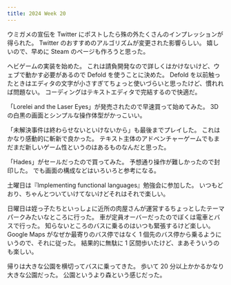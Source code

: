 ```yaml
---
title: 2024 Week 20
---
```


ウミガメの宣伝を Twitter にポストしたら殊の外たくさんのインプレッションが得られた。
Twitter のおすすめのアルゴリズムが変更された影響らしい。
嬉しいので、早めに Steam のページも作ろうと思った。

ヘビゲームの実装を始めた。
これは請負開発なので詳しくはかけないけど、ウェブで動かす必要があるので Defold を使うことに決めた。
Defold を以前触ったときはエディタの文字が小さすぎてちょっと使いづらいと思ったけど、慣れれば問題ない。
コーディングはテキストエディタで完結するので快適だ。

「Lorelei and the Laser Eyes」が発売されたので早速買って始めてみた。
3D の白黒の画面とシンプルな操作体型がかっこいい。

「未解決事件は終わらせないといけないから」も最後までプレイした。
これはかなり感動的に斬新で良かった。
テキスト主体のアドベンチャーゲームでもまだまだ新しいゲーム性というのはあるものなんだと思った。

「Hades」がセールだったので買ってみた。
予想通り操作が難しかったので封印した。
でも画面の構成などはいろいろと参考になる。

土曜日は『Implementing functional languages』勉強会に参加した。
いつもどおり、ちゃんとついていけてないけどそれはそれで楽しい。

日曜日は姪っ子たちといっしょに近所の肉屋さんが運営するちょっとしたテーマパークみたいなところに行った。
車が定員オーバーだったのでぼくは電車とバスで行った。
知らないところのバスに乗るのはいつも緊張するけど楽しい。
Google Maps がなぜか最寄りのバス停ではなく 1 個先のバス停から乗るようにいうので、それに従った。
結果的に無駄に 1 区間歩いたけど、まあそういうのも楽しい。

帰りは大きな公園を横切ってバスに乗ってきた。
歩いて 20 分以上かかるかなり大きな公園だった。
公園というより森という感じだった。
